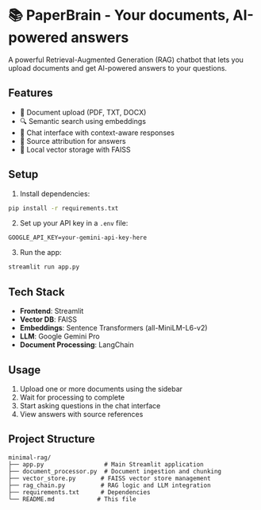 # 📚 PaperBrain - Your documents, AI-powered answers

A powerful Retrieval-Augmented Generation (RAG) chatbot that lets you upload documents and get AI-powered answers to your questions.

## Features

- 📄 Document upload (PDF, TXT, DOCX)
- 🔍 Semantic search using embeddings
- 💬 Chat interface with context-aware responses
- 📍 Source attribution for answers
- 💾 Local vector storage with FAISS

## Setup

1. Install dependencies:
```bash
pip install -r requirements.txt
```

2. Set up your API key in a `.env` file:
```
GOOGLE_API_KEY=your-gemini-api-key-here
```

3. Run the app:
```bash
streamlit run app.py
```

## Tech Stack

- **Frontend**: Streamlit
- **Vector DB**: FAISS
- **Embeddings**: Sentence Transformers (all-MiniLM-L6-v2)
- **LLM**: Google Gemini Pro
- **Document Processing**: LangChain

## Usage

1. Upload one or more documents using the sidebar
2. Wait for processing to complete
3. Start asking questions in the chat interface
4. View answers with source references

## Project Structure

```
minimal-rag/
├── app.py                 # Main Streamlit application
├── document_processor.py  # Document ingestion and chunking
├── vector_store.py       # FAISS vector store management
├── rag_chain.py          # RAG logic and LLM integration
├── requirements.txt      # Dependencies
└── README.md            # This file
```